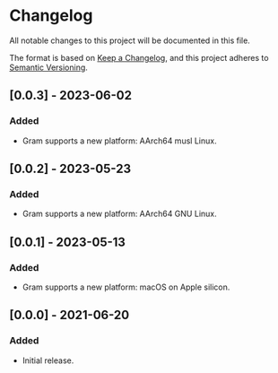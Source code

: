 # Changelog

All notable changes to this project will be documented in this file.

The format is based on [Keep a Changelog](https://keepachangelog.com/en/1.0.0/),
and this project adheres to [Semantic Versioning](https://semver.org/spec/v2.0.0.html).

## [0.0.3] - 2023-06-02

### Added
- Gram supports a new platform: AArch64 musl Linux.

## [0.0.2] - 2023-05-23

### Added
- Gram supports a new platform: AArch64 GNU Linux.

## [0.0.1] - 2023-05-13

### Added
- Gram supports a new platform: macOS on Apple silicon.

## [0.0.0] - 2021-06-20

### Added
- Initial release.
